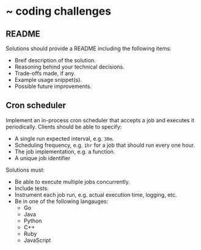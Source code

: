# ~ coding challenges

## README
Solutions should provide a README including the following items:

- Breif description of the solution.
- Reasoning behind your technical decisions.
- Trade-offs made, if any.
- Example usage snippet(s).
- Possible future improvements.

## Cron scheduler
Implement an in-process cron scheduler that accepts a job and executes it periodically. Clients should be able to specify:

- A single run expected interval, e.g. `30m`.
- Scheduling frequency, e.g. `1hr` for a job that should run every one hour.
- The job implementation, e.g. a function.
- A unique job identifier

Solutions must:
- Be able to execute multiple jobs concurrently.
- Include tests.
- Instrument each job run, e.g. actual execution time, logging, etc.
- Be in one of the following langauges:
  - Go
  - Java
  - Python
  - C++
  - Ruby
  - JavaScript
